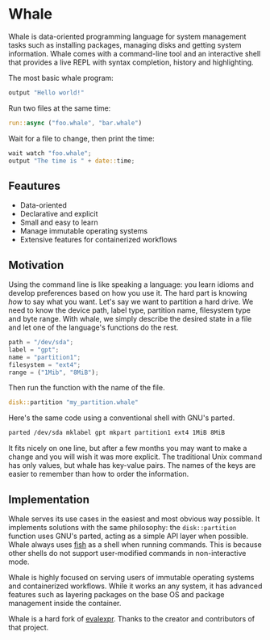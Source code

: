 # Whale

Whale is data-oriented programming language for system management tasks such as
installing packages, managing disks and getting system information. Whale comes
with a command-line tool and an interactive shell that provides a live REPL with
syntax completion, history and highlighting.

The most basic whale program:

```rust
output "Hello world!"
```

Run two files at the same time:

```rust
run::async ("foo.whale", "bar.whale")
```

Wait for a file to change, then print the time:

```rust
wait watch "foo.whale";
output "The time is " + date::time;
```

## Feautures

- Data-oriented
- Declarative and explicit
- Small and easy to learn
- Manage immutable operating systems
- Extensive features for containerized workflows

## Motivation

Using the command line is like speaking a language: you learn idioms and develop
preferences based on how you use it. The hard part is knowing *how* to say
what you want. Let's say we want to partition a hard drive. We need to know
the device path, label type, partition name, filesystem type and byte range.
With whale, we simply describe the desired state in a file and let one of the
language's functions do the rest.

```rust
path = "/dev/sda";
label = "gpt";
name = "partition1";
filesystem = "ext4";
range = ("1Mib", "8MiB");
```

Then run the function with the name of the file.

```rust
disk::partition "my_partition.whale"
```

Here's the same code using a conventional shell with GNU's parted.

```sh
parted /dev/sda mklabel gpt mkpart partition1 ext4 1MiB 8MiB 
```

It fits nicely on one line, but after a few months you may want to make a change
and you will wish it was more explicit. The traditional Unix command has only
values, but whale has key-value pairs. The names of the keys are easier to
remember than how to order the information.

## Implementation

Whale serves its use cases in the easiest and most obvious way possible. It
implements solutions with the same philosophy: the `disk::partition` function
uses GNU's parted, acting as a simple API layer when possible. Whale always uses
[fish] as a shell when running commands. This is because other shells do not
support user-modified commands in non-interactive mode.

Whale is highly focused on serving users of immutable operating systems and
containerized workflows. While it works an any system, it has advanced features
such as layering packages on the base OS and package management inside the
container.

Whale is a hard fork of [evalexpr]. Thanks to the creator and contributors of
that project.

[evalexpr]: https://github.com/ISibboI/evalexpr
[toolbox]: https://containertoolbx.org
[fish]: https://fishshell.com
